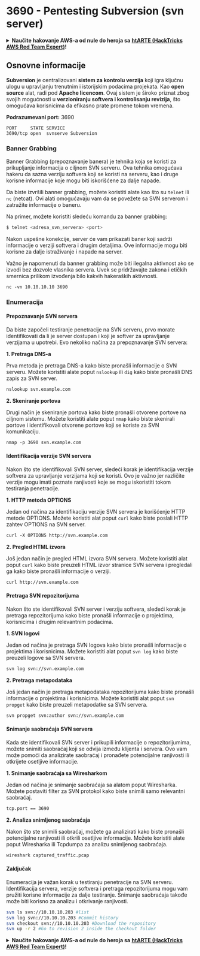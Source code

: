 # 3690 - Pentesting Subversion (svn server)

<details>

<summary><strong>Naučite hakovanje AWS-a od nule do heroja sa</strong> <a href="https://training.hacktricks.xyz/courses/arte"><strong>htARTE (HackTricks AWS Red Team Expert)</strong></a><strong>!</strong></summary>

Drugi načini podrške HackTricks-u:

* Ako želite da vidite **vašu kompaniju reklamiranu na HackTricks-u** ili **preuzmete HackTricks u PDF formatu** proverite [**PLANOVE ZA PRETPLATU**](https://github.com/sponsors/carlospolop)!
* Nabavite [**zvanični PEASS & HackTricks swag**](https://peass.creator-spring.com)
* Otkrijte [**The PEASS Family**](https://opensea.io/collection/the-peass-family), našu kolekciju ekskluzivnih [**NFT-ova**](https://opensea.io/collection/the-peass-family)
* **Pridružite se** 💬 [**Discord grupi**](https://discord.gg/hRep4RUj7f) ili [**telegram grupi**](https://t.me/peass) ili nas **pratite** na **Twitter-u** 🐦 [**@carlospolopm**](https://twitter.com/hacktricks\_live)**.**
* **Podelite svoje trikove hakovanja slanjem PR-ova na** [**HackTricks**](https://github.com/carlospolop/hacktricks) i [**HackTricks Cloud**](https://github.com/carlospolop/hacktricks-cloud) github repozitorijume.

</details>

## Osnovne informacije

**Subversion** je centralizovani **sistem za kontrolu verzija** koji igra ključnu ulogu u upravljanju trenutnim i istorijskim podacima projekata. Kao **open source** alat, radi pod **Apache licencom**. Ovaj sistem je široko priznat zbog svojih mogućnosti u **verzioniranju softvera i kontrolisanju revizija**, što omogućava korisnicima da efikasno prate promene tokom vremena.

**Podrazumevani port:** 3690

```
PORT     STATE SERVICE
3690/tcp open  svnserve Subversion
```

### Banner Grabbing

Banner Grabbing (prepoznavanje banera) je tehnika koja se koristi za prikupljanje informacija o ciljnom SVN serveru. Ova tehnika omogućava hakeru da sazna verziju softvera koji se koristi na serveru, kao i druge korisne informacije koje mogu biti iskorišćene za dalje napade.

Da biste izvršili banner grabbing, možete koristiti alate kao što su `telnet` ili `nc` (netcat). Ovi alati omogućavaju vam da se povežete sa SVN serverom i zatražite informacije o baneru.

Na primer, možete koristiti sledeću komandu za banner grabbing:

```bash
$ telnet <adresa_svn_servera> <port>
```

Nakon uspešne konekcije, server će vam prikazati baner koji sadrži informacije o verziji softvera i drugim detaljima. Ove informacije mogu biti korisne za dalje istraživanje i napade na server.

Važno je napomenuti da banner grabbing može biti ilegalna aktivnost ako se izvodi bez dozvole vlasnika servera. Uvek se pridržavajte zakona i etičkih smernica prilikom izvođenja bilo kakvih hakeraških aktivnosti.

```
nc -vn 10.10.10.10 3690
```

### Enumeracija

#### Prepoznavanje SVN servera

Da biste započeli testiranje penetracije na SVN serveru, prvo morate identifikovati da li je server dostupan i koji je softver za upravljanje verzijama u upotrebi. Evo nekoliko načina za prepoznavanje SVN servera:

**1. Pretraga DNS-a**

Prva metoda je pretraga DNS-a kako biste pronašli informacije o SVN serveru. Možete koristiti alate poput `nslookup` ili `dig` kako biste pronašli DNS zapis za SVN server.

```markdown
nslookup svn.example.com
```

**2. Skeniranje portova**

Drugi način je skeniranje portova kako biste pronašli otvorene portove na ciljnom sistemu. Možete koristiti alate poput `nmap` kako biste skenirali portove i identifikovali otvorene portove koji se koriste za SVN komunikaciju.

```markdown
nmap -p 3690 svn.example.com
```

#### Identifikacija verzije SVN servera

Nakon što ste identifikovali SVN server, sledeći korak je identifikacija verzije softvera za upravljanje verzijama koji se koristi. Ovo je važno jer različite verzije mogu imati poznate ranjivosti koje se mogu iskoristiti tokom testiranja penetracije.

**1. HTTP metoda OPTIONS**

Jedan od načina za identifikaciju verzije SVN servera je korišćenje HTTP metode OPTIONS. Možete koristiti alat poput `curl` kako biste poslali HTTP zahtev OPTIONS na SVN server.

```markdown
curl -X OPTIONS http://svn.example.com
```

**2. Pregled HTML izvora**

Još jedan način je pregled HTML izvora SVN servera. Možete koristiti alat poput `curl` kako biste preuzeli HTML izvor stranice SVN servera i pregledali ga kako biste pronašli informacije o verziji.

```markdown
curl http://svn.example.com
```

#### Pretraga SVN repozitorijuma

Nakon što ste identifikovali SVN server i verziju softvera, sledeći korak je pretraga repozitorijuma kako biste pronašli informacije o projektima, korisnicima i drugim relevantnim podacima.

**1. SVN logovi**

Jedan od načina je pretraga SVN logova kako biste pronašli informacije o projektima i korisnicima. Možete koristiti alat poput `svn log` kako biste preuzeli logove sa SVN servera.

```markdown
svn log svn://svn.example.com
```

**2. Pretraga metapodataka**

Još jedan način je pretraga metapodataka repozitorijuma kako biste pronašli informacije o projektima i korisnicima. Možete koristiti alat poput `svn propget` kako biste preuzeli metapodatke sa SVN servera.

```markdown
svn propget svn:author svn://svn.example.com
```

#### Snimanje saobraćaja SVN servera

Kada ste identifikovali SVN server i prikupili informacije o repozitorijumima, možete snimiti saobraćaj koji se odvija između klijenta i servera. Ovo vam može pomoći da analizirate saobraćaj i pronađete potencijalne ranjivosti ili otkrijete osetljive informacije.

**1. Snimanje saobraćaja sa Wiresharkom**

Jedan od načina je snimanje saobraćaja sa alatom poput Wiresharka. Možete postaviti filter za SVN protokol kako biste snimili samo relevantni saobraćaj.

```markdown
tcp.port == 3690
```

**2. Analiza snimljenog saobraćaja**

Nakon što ste snimili saobraćaj, možete ga analizirati kako biste pronašli potencijalne ranjivosti ili otkrili osetljive informacije. Možete koristiti alate poput Wiresharka ili Tcpdumpa za analizu snimljenog saobraćaja.

```markdown
wireshark captured_traffic.pcap
```

#### Zaključak

Enumeracija je važan korak u testiranju penetracije na SVN serveru. Identifikacija servera, verzije softvera i pretraga repozitorijuma mogu vam pružiti korisne informacije za dalje testiranje. Snimanje saobraćaja takođe može biti korisno za analizu i otkrivanje ranjivosti.

```bash
svn ls svn://10.10.10.203 #list
svn log svn://10.10.10.203 #Commit history
svn checkout svn://10.10.10.203 #Download the repository
svn up -r 2 #Go to revision 2 inside the checkout folder
```

<details>

<summary><strong>Naučite hakovanje AWS-a od nule do heroja sa</strong> <a href="https://training.hacktricks.xyz/courses/arte"><strong>htARTE (HackTricks AWS Red Team Expert)</strong></a><strong>!</strong></summary>

Drugi načini podrške HackTricks-u:

* Ako želite da vidite **vašu kompaniju reklamiranu na HackTricks-u** ili **preuzmete HackTricks u PDF formatu** proverite [**PLANOVE ZA PRETPLATU**](https://github.com/sponsors/carlospolop)!
* Nabavite [**zvanični PEASS & HackTricks swag**](https://peass.creator-spring.com)
* Otkrijte [**The PEASS Family**](https://opensea.io/collection/the-peass-family), našu kolekciju ekskluzivnih [**NFT-ova**](https://opensea.io/collection/the-peass-family)
* **Pridružite se** 💬 [**Discord grupi**](https://discord.gg/hRep4RUj7f) ili [**telegram grupi**](https://t.me/peass) ili nas **pratite** na **Twitter-u** 🐦 [**@carlospolopm**](https://twitter.com/hacktricks\_live)**.**
* **Podelite svoje hakovanje trikove slanjem PR-ova na** [**HackTricks**](https://github.com/carlospolop/hacktricks) i [**HackTricks Cloud**](https://github.com/carlospolop/hacktricks-cloud) github repozitorijume.

</details>
